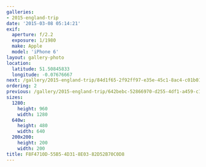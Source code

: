 ```yaml
---
galleries:
- 2015-england-trip
date: '2015-03-08 05:14:21'
exif:
  aperture: f/2.2
  exposure: 1/1980
  make: Apple
  model: 'iPhone 6'
layout: gallery-photo
location:
  latitude: 51.50845833
  longitude: -0.07676667
next: /gallery/2015-england-trip/84d1f65-2f92ff97-e35e-45c1-8ac4-c01b017d0636
ordering: 2
previous: /gallery/2015-england-trip/642bebc-52866970-d255-4df1-a459-c1232d53d51b
sizes:
  1280:
    height: 960
    width: 1280
  640w:
    height: 480
    width: 640
  200x200:
    height: 200
    width: 200
title: F8F4710D-55B5-4D31-8E03-82D52B70C0D8
---
```

